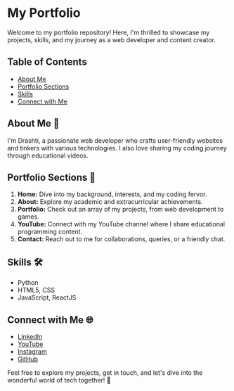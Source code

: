 # My Portfolio

Welcome to my portfolio repository! Here, I'm thrilled to showcase my projects, skills, and my journey as a web developer and content creator.

## Table of Contents

- [About Me](#about-me)
- [Portfolio Sections](#portfolio-sections)
- [Skills](#skills)
- [Connect with Me](#connect-with-me)

## About Me 👋

I'm Drashti, a passionate web developer who crafts user-friendly websites and tinkers with various technologies. I also love sharing my coding journey through educational videos.

## Portfolio Sections 📂

1. **Home:** Dive into my background, interests, and my coding fervor.
2. **About:** Explore my academic and extracurricular achievements.
3. **Portfolio:** Check out an array of my projects, from web development to games.
4. **YouTube:** Connect with my YouTube channel where I share educational programming content.
5. **Contact:** Reach out to me for collaborations, queries, or a friendly chat.

## Skills 🛠️

- Python
- HTML5, CSS
- JavaScript, ReactJS

## Connect with Me 🌐

- [LinkedIn](https://www.linkedin.com/in/drashtisanjayshah)
- [YouTube](https://www.youtube.com/ThatOneGirlInBTech)
- [Instagram](https://www.instagram.com/ThatOneGirlInBTech)
- [GitHub](https://github.com/DrashtiSanjayShah)

Feel free to explore my projects, get in touch, and let's dive into the wonderful world of tech together! 🚀
